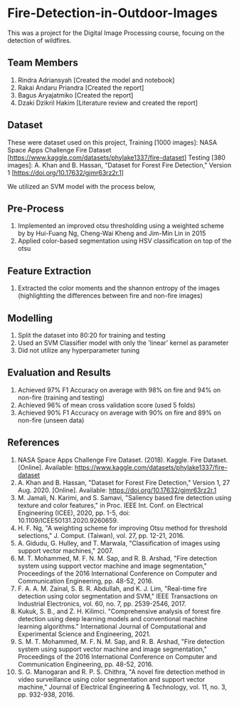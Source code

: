 # Fire-Detection-in-Outdoor-Images

This was a project for the Digital Image Processing course, focuing on the detection of wildfires.

## Team Members
1. Rindra Adriansyah      [Created the model and notebook]
2. Rakai Andaru Priandra  [Created the report]
3. Bagus Aryajatmiko      [Created the report]
4. Dzaki Dzikril Hakim    [Literature review and created the report]
   
## Dataset
These were dataset used on this project,
Training [1000 images]: NASA Space Apps Challenge Fire Dataset [https://www.kaggle.com/datasets/phylake1337/fire-dataset]
Testing [380 images]: A. Khan and B. Hassan, "Dataset for Forest Fire Detection," Version 1 [https://doi.org/10.17632/gjmr63rz2r.1]

We utilized an SVM model with the process below,

## Pre-Process
1. Implemented an improved otsu thresholding using a weighted scheme by by Hui-Fuang Ng, Cheng-Wai Kheng and Jim-Min Lin in 2015
2. Applied color-based segmentation using HSV classification on top of the otsu
## Feature Extraction
1. Extracted the color moments and the shannon entropy of the images (highlighting the differences between fire and non-fire images)
## Modelling
1. Split the dataset into 80:20 for training and testing
2. Used an SVM Classifier model with only the 'linear' kernel as parameter
3. Did not utilize any hyperparameter tuning
## Evaluation and Results
1. Achieved 97% F1 Accuracy on average with 98% on fire and 94% on non-fire (training and testing)
2. Achieved 96% of mean cross validation score (used 5 folds)
3. Achieved 90% F1 Accuracy on average with 90% on fire and 89% on non-fire (unseen data)

## References
1. NASA Space Apps Challenge Fire Dataset. (2018). Kaggle. Fire Dataset. [Online]. Available: https://www.kaggle.com/datasets/phylake1337/fire-dataset
2. A. Khan and B. Hassan, "Dataset for Forest Fire Detection," Version 1, 27 Aug. 2020. [Online]. Available: https://doi.org/10.17632/gjmr63rz2r.1
3. M. Jamali, N. Karimi, and S. Samavi, "Saliency based fire detection using texture and color features," in Proc. IEEE Int. Conf. on Electrical Engineering (ICEE), 2020, pp. 1-5, doi: 10.1109/ICEE50131.2020.9260659.
4. H. F. Ng, "A weighting scheme for improving Otsu method for threshold selections," J. Comput. (Taiwan), vol. 27, pp. 12-21, 2016.
5. A. Gidudu, G. Hulley, and T. Marwala, "Classification of images using support vector machines," 2007.
6. M. T. Mohammed, M. F. N. M. Sap, and R. B. Arshad, "Fire detection system using support vector machine and image segmentation," Proceedings of the 2016 International Conference on Computer and Communication Engineering, pp. 48-52, 2016.
7. F. A. A. M. Zainal, S. B. R. Abdullah, and K. J. Lim, "Real-time fire detection using color segmentation and SVM," IEEE Transactions on Industrial Electronics, vol. 60, no. 7, pp. 2539-2546, 2017.
8. Kukuk, S. B., and Z. H. Kilimci. "Comprehensive analysis of forest fire detection using deep learning models and conventional machine learning algorithms." International Journal of Computational and Experimental Science and Engineering, 2021.
9. S. M. T. Mohammed, M. F. N. M. Sap, and R. B. Arshad, "Fire detection system using support vector machine and image segmentation," Proceedings of the 2016 International Conference on Computer and Communication Engineering, pp. 48-52, 2016.
10. S. G. Manogaran and R. P. S. Chithra, "A novel fire detection method in video surveillance using color segmentation and support vector machine," Journal of Electrical Engineering & Technology, vol. 11, no. 3, pp. 932-938, 2016.

